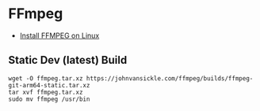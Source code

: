 # FFmpeg

- [Install FFMPEG on Linux](https://json2video.com/how-to/ffmpeg-course/install-ffmpeg-linux.html)

## Static Dev (latest) Build

```
wget -O ffmpeg.tar.xz https://johnvansickle.com/ffmpeg/builds/ffmpeg-git-arm64-static.tar.xz
tar xvf ffmpeg.tar.xz
sudo mv ffmpeg /usr/bin
```